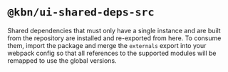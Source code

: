 # `@kbn/ui-shared-deps-src`

Shared dependencies that must only have a single instance and are built from the repository are installed and re-exported from here. To consume them, import the package and merge the `externals` export into your webpack config so that all references to the supported modules will be remapped to use the global versions.